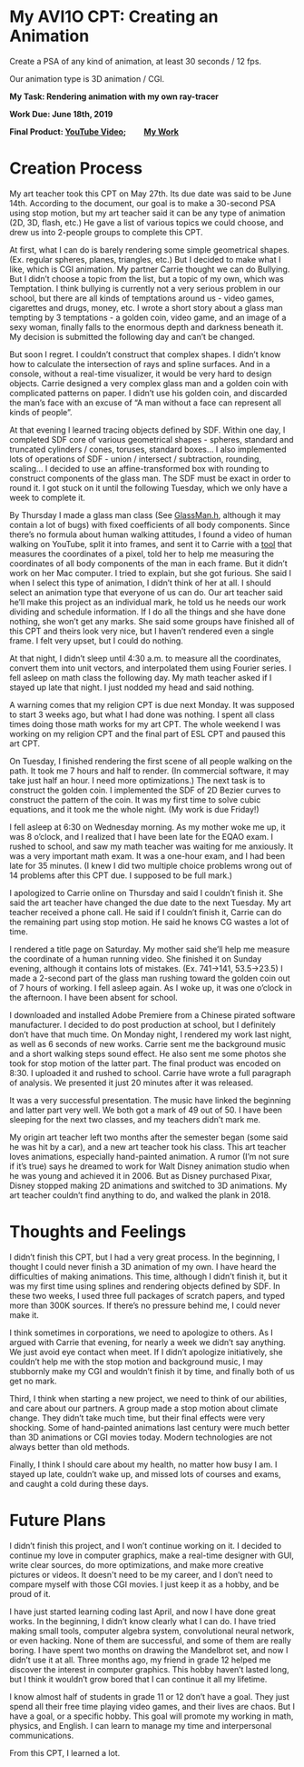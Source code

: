 # My AVI1O CPT: Creating an Animation

Create a PSA of any kind of animation, at least 30 seconds / 12 fps.

Our animation type is 3D animation / CGI.

**My Task: Rendering animation with my own ray-tracer**

**Work Due: June 18th, 2019**

**Final Product: [YouTube Video](https://www.youtube.com/watch?v=ZQ4x4_ZViqo&feature=youtu.be); &emsp;&emsp;[My Work](https://github.com/Harry7557558/Ray-Tracing/blob/CPT/Final%20Product/CGI.mp4)**


# Creation Process

My art teacher took this CPT on May 27th. Its due date was said to be June 14th. According to the document, our goal is to make a 30-second PSA using stop motion, but my art teacher said it can be any type of animation (2D, 3D, flash, etc.) He gave a list of various topics we could choose, and drew us into 2-people groups to complete this CPT. 

At first, what I can do is barely rendering some simple geometrical shapes. (Ex. regular spheres, planes, triangles, etc.) But I decided to make what I like, which is CGI animation. My partner Carrie thought we can do Bullying. But I didn’t choose a topic from the list, but a topic of my own, which was Temptation. I think bullying is currently not a very serious problem in our school, but there are all kinds of temptations around us - video games, cigarettes and drugs, money, etc. I wrote a short story about a glass man tempting by 3 temptations - a golden coin, video game, and an image of a sexy woman, finally falls to the enormous depth and darkness beneath it. My decision is submitted the following day and can’t be changed. 

But soon I regret. I couldn’t construct that complex shapes. I didn’t know how to calculate the intersection of rays and spline surfaces. And in a console, without a real-time visualizer, it would be very hard to design objects. Carrie designed a very complex glass man and a golden coin with complicated patterns on paper. I didn’t use his golden coin, and discarded the man’s face with an excuse of “A man without a face can represent all kinds of people”. 

At that evening I learned tracing objects defined by SDF. Within one day, I completed SDF core of various geometrical shapes - spheres, standard and truncated cylinders / cones, toruses, standard boxes… I also implemented lots of operations of SDF - union / intersect / subtraction, rounding, scaling… I decided to use an affine-transformed box with rounding to construct components of the glass man. The SDF must be exact in order to round it. I got stuck on it until the following Tuesday, which we only have a week to complete it. 

By Thursday I made a glass man class (See [GlassMan.h](GlassMan.h), although it may contain a lot of bugs) with fixed coefficients of all body components. Since there’s no formula about human walking attitudes, I found a video of human walking on YouTube, split it into frames, and sent it to Carrie with a [tool](GetCoordinate.html) that measures the coordinates of a pixel, told her to help me measuring the coordinates of all body components of the man in each frame. But it didn’t work on her Mac computer. I tried to explain, but she got furious. She said I when I select this type of animation, I didn’t think of her at all. I should select an animation type that everyone of us can do. Our art teacher said he’ll make this project as an individual mark, he told us he needs our work dividing and schedule information. If I do all the things and she have done nothing, she won’t get any marks. She said some groups have finished all of this CPT and theirs look very nice, but I haven’t rendered even a single frame. I felt very upset, but I could do nothing. 

At that night, I didn’t sleep until 4:30 a.m. to measure all the coordinates, convert them into unit vectors, and interpolated them using Fourier series. I fell asleep on math class the following day. My math teacher asked if I stayed up late that night. I just nodded my head and said nothing. 

A warning comes that my religion CPT is due next Monday. It was supposed to start 3 weeks ago, but what I had done was nothing. I spent all class times doing those math works for my art CPT. The whole weekend I was working on my religion CPT and the final part of ESL CPT and paused this art CPT. 

On Tuesday, I finished rendering the first scene of all people walking on the path. It took me 7 hours and half to render. (In commercial software, it may take just half an hour. I need more optimizations.) The next task is to construct the golden coin. I implemented the SDF of 2D Bezier curves to construct the pattern of the coin. It was my first time to solve cubic equations, and it took me the whole night. (My work is due Friday!)

I fell asleep at 6:30 on Wednesday morning. As my mother woke me up, it was 8 o’clock, and I realized that I have been late for the EQAO exam. I rushed to school, and saw my math teacher was waiting for me anxiously. It was a very important math exam. It was a one-hour exam, and I had been late for 35 minutes. (I knew I did two multiple choice problems wrong out of 14 problems after this CPT due. I supposed to be full mark.) 

I apologized to Carrie online on Thursday and said I couldn’t finish it. She said the art teacher have changed the due date to the next Tuesday. My art teacher received a phone call. He said if I couldn’t finish it, Carrie can do the remaining part using stop motion. He said he knows CG wastes a lot of time. 

I rendered a title page on Saturday. My mother said she’ll help me measure the coordinate of a human running video. She finished it on Sunday evening, although it contains lots of mistakes. (Ex. 741→141, 53.5→23.5) I made a 2-second part of the glass man rushing toward the golden coin out of 7 hours of working. I fell asleep again. As I woke up, it was one o’clock in the afternoon. I have been absent for school. 

I downloaded and installed Adobe Premiere from a Chinese pirated software manufacturer. I decided to do post production at school, but I definitely don’t have that much time. On Monday night, I rendered my work last night, as well as 6 seconds of new works. Carrie sent me the background music and a short walking steps sound effect. He also sent me some photos she took for stop motion of the latter part. The final product was encoded on 8:30. I uploaded it and rushed to school. Carrie have wrote a full paragraph of analysis. We presented it just 20 minutes after it was released. 

It was a very successful presentation. The music have linked the beginning and latter part very well. We both got a mark of 49 out of 50. I have been sleeping for the next two classes, and my teachers didn’t mark me. 

My origin art teacher left two months after the semester began (some said he was hit by a car), and a new art teacher took his class. This art teacher loves animations, especially hand-painted animation. A rumor (I’m not sure if it’s true) says he dreamed to work for Walt Disney animation studio when he was young and achieved it in 2006. But as Disney purchased Pixar, Disney stopped making 2D animations and switched to 3D animations. My art teacher couldn’t find anything to do, and walked the plank in 2018. 


# Thoughts and Feelings

I didn’t finish this CPT, but I had a very great process. In the beginning, I thought I could never finish a 3D animation of my own. I have heard the difficulties of making animations. This time, although I didn’t finish it, but it was my first time using splines and rendering objects defined by SDF. In these two weeks, I used three full packages of scratch papers, and typed more than 300K sources. If there’s no pressure behind me, I could never make it. 

I think sometimes in corporations, we need to apologize to others. As I argued with Carrie that evening, for nearly a week we didn’t say anything. We just avoid eye contact when meet. If I didn’t apologize initiatively, she couldn’t help me with the stop motion and background music, I may stubbornly make my CGI and wouldn’t finish it by time, and finally both of us get no mark. 

Third, I think when starting a new project, we need to think of our abilities, and care about our partners. A group made a stop motion about climate change. They didn’t take much time, but their final effects were very shocking. Some of hand-painted animations last century were much better than 3D animations or CGI movies today. Modern technologies are not always better than old methods. 

Finally, I think I should care about my health, no matter how busy I am. I stayed up late, couldn’t wake up, and missed lots of courses and exams, and caught a cold during these days. 


# Future Plans

I didn’t finish this project, and I won’t continue working on it. I decided to continue my love in computer graphics, make a real-time designer with GUI, write clear sources, do more optimizations, and make more creative pictures or videos. It doesn't need to be my career, and I don’t need to compare myself with those CGI movies. I just keep it as a hobby, and be proud of it. 

I have just started learning coding last April, and now I have done great works. In the beginning, I didn’t know clearly what I can do. I have tried making small tools, computer algebra system, convolutional neural network, or even hacking. None of them are successful, and some of them are really boring. I have spent two months on drawing the Mandelbrot set, and now I didn’t use it at all. Three months ago, my friend in grade 12 helped me discover the interest in computer graphics. This hobby haven’t lasted long, but I think it wouldn’t grow bored that I can continue it all my lifetime. 

I know almost half of students in grade 11 or 12 don’t have a goal. They just spend all their free time playing video games, and their lives are chaos. But I have a goal, or a specific hobby. This goal will promote my working in math, physics, and English. I can learn to manage my time and interpersonal communications. 

From this CPT, I learned a lot. 

